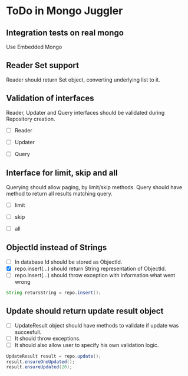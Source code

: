 ToDo in Mongo Juggler
=======================

Integration tests on real mongo
-------------------------------
Use Embedded Mongo

Reader Set support
------------------
Reader should return Set object, converting underlying list to it.


Validation of interfaces
------------------------
Reader, Updater and Query interfaces should be validated during Repository creation.
- [ ] Reader
- [ ] Updater
- [ ] Query


Interface for limit, skip and all
---------------------------------
Querying should allow paging, by limit/skip methods.
Query should have method to return all results matching query.
- [ ] limit
- [ ] skip
- [ ] all


ObjectId instead of Strings
---------------------------
- [ ] In database Id should be stored as ObjectId.
- [X] repo.insert(...) should return String representation of ObjectId.
- [ ] repo.insert(...) should throw exception with information what went wrong
```java
String retursString = repo.insert();
```

Update should return update result object
-----------------------------------------
- [ ] UpdateResult object should have methods to validate if update was succesfull.
- [ ] It should throw exceptions.
- [ ] It should also allow user to specify his own validation logic.
```java
UpdateResult result = repo.update();
result.ensureOneUpdated();
result.ensureUpdated(20);
```



